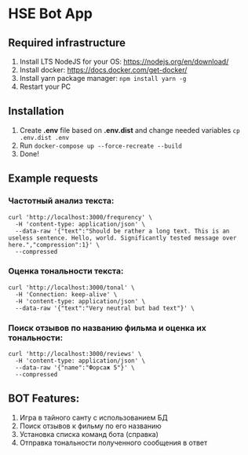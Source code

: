 # HSE Bot App

## Required infrastructure
1. Install LTS NodeJS for your OS: https://nodejs.org/en/download/
2. Install docker: https://docs.docker.com/get-docker/
3. Install yarn package manager: `npm install yarn -g`
4. Restart your PC

## Installation
1. Create **.env** file based on **.env.dist** and change needed variables `cp .env.dist .env`
2. Run `docker-compose up --force-recreate --build`
3. Done!

## Example requests
### Частотный анализ текста:
```
curl 'http://localhost:3000/frequrency' \
  -H 'content-type: application/json' \
  --data-raw '{"text":"Should be rather a long text. This is an useless sentence. Hello, world. Significantly tested message over here.","compression":1}' \
  --compressed
```
### Оценка тональности текста:
```
curl 'http://localhost:3000/tonal' \
  -H 'Connection: keep-alive' \
  -H 'content-type: application/json' \
  --data-raw '{"text":"Very neutral but bad text"}' \
```
### Поиск отзывов по названию фильма и оценка их тональности:
```
curl 'http://localhost:3000/reviews' \
  -H 'content-type: application/json' \
  --data-raw '{"name":"Форсаж 5"}' \
  --compressed
```

## BOT Features:
1. Игра в тайного санту с использованием БД
2. Поиск отзывов к фильму по его названию
3. Установка списка команд бота (справка)
4. Отправка тональности полученного сообщения в ответ
